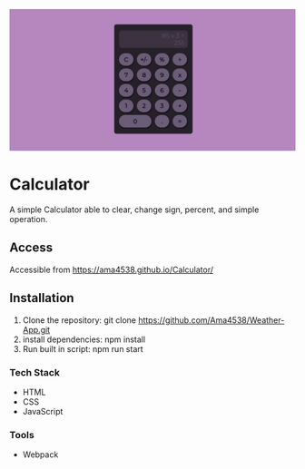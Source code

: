 ![Screenshot](./Image/CalScreenshot.png)

# Calculator
A simple Calculator able to clear, change sign, percent, and simple operation.

## Access
Accessible from https://ama4538.github.io/Calculator/

## Installation
1. Clone the repository: git clone https://github.com/Ama4538/Weather-App.git
2. install dependencies: npm install
3. Run built in script: npm run start

### Tech Stack
- HTML
- CSS
- JavaScript

### Tools
- Webpack
